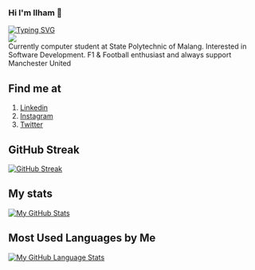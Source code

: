 ### Hi I'm Ilham 👋
[![Typing SVG](https://readme-typing-svg.herokuapp.com?color=%2336BCF7&size=25&lines=Welcome+to+my+GitHub+Profile)](https://git.io/typing-svg)<br>
![](https://komarev.com/ghpvc/?username=Ilham-sinatrio20&color=blue)<br>
Currently computer student at State Polytechnic of Malang. Interested in Software Development. F1 & Football enthusiast and always support Manchester United

## Find me at
1. <a href="https://www.linkedin.com/in/ilham-sinatrio-gumelar-504656193/">Linkedin</a>
2. <a href="https://www.instagram.com/ilh.am_s/">Instagram</a>
3. <a href="https://twitter.com/SIN_atR/">Twitter</a>

## GitHub Streak
[![GitHub Streak](https://github-readme-streak-stats.herokuapp.com/?user=Ilham-sinatrio20)](https://git.io/streak-stats)

## My stats
[![My GitHub Stats](https://github-readme-stats.vercel.app/api/?username=Ilham-sinatrio20&count_private=true&theme=tokyonight&showicons=true)]()
<br>

## Most Used Languages by Me
[![My GitHub Language Stats](https://github-readme-stats.vercel.app/api/top-langs/?username=Ilham-sinatrio20&langs_count=5&theme=tokyonight)]()




<!--
**Ilham-sinatrio20/Ilham-sinatrio20** is a ✨ _special_ ✨ repository because its `README.md` (this file) appears on your GitHub profile.

Here are some ideas to get you started:

- 🔭 I’m currently working on ...
- 🌱 I’m currently learning ...
- 👯 I’m looking to collaborate on ...
- 🤔 I’m looking for help with ...
- 💬 Ask me about ...
- 📫 How to reach me: ...
- 😄 Pronouns: ...
- ⚡ Fun fact: ...
-->
